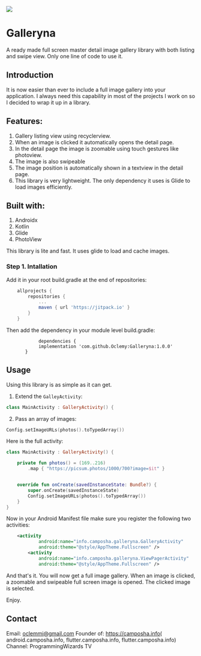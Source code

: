 ![](https://jitpack.io/v/Oclemy/Galleryna.svg)

# Galleryna
A ready made full screen master detail image gallery library with both listing and swipe view. Only one line of code to use it.


## Introduction
It is now easier than ever to include a full image gallery into your application. I always need this capability in most of the projects 
I work on so I decided to wrap it up in a library.

## Features:

1. Gallery listing view using recyclerview.
2. When an image is clicked it automatically opens the detail page.
3. In the detail page the image is zoomable using touch gestures like photoview.
4. The image is also swipeable
5. The image position is automatically shown in a textview in the detail page.
6. This library is very lightweight. The only dependency it uses is Glide to load images efficiently.

## Built with:
1. Androidx
2. Kotlin
3. Glide
4. PhotoView

This library is lite and fast. It uses glide to load and cache images.

### Step 1. Intallation
Add it in your root build.gradle at the end of repositories:

```groovy
	allprojects {
		repositories {
			...
			maven { url 'https://jitpack.io' }
		}
	}
```
Then add the dependency in your module level build.gradle:
```
            dependencies {
	        implementation 'com.github.Oclemy:Galleryna:1.0.0'
	   }
```

## Usage

Using this library is as simple as it can get. 

1. Extend the `GalleyActivity`:

```kotlin
class MainActivity : GalleryActivity() {
```

2. Pass an array of images:

```kotlin
Config.setImageURLs(photos().toTypedArray())
```

Here is the full activity:
```kotlin
class MainActivity : GalleryActivity() {

    private fun photos() = (169..216)
        .map { "https://picsum.photos/1000/700?image=$it" }


    override fun onCreate(savedInstanceState: Bundle?) {
        super.onCreate(savedInstanceState)
        Config.setImageURLs(photos().toTypedArray())
    }
}
```

Now in your Android Manifest file make sure you register the following two activities:

```xml
 	<activity
            android:name="info.camposha.galleryna.GalleryActivity"
            android:theme="@style/AppTheme.Fullscreen" />
        <activity
            android:name="info.camposha.galleryna.ViewPagerActivity"
            android:theme="@style/AppTheme.Fullscreen" />
```

And that's it. You will now get a full image gallery. When an image is clicked, a zoomable and swipeable full screen image is opened. The clicked image is selected.

Enjoy.

## Contact
 Email: oclemmi@gmail.com
 Founder of: https://camposha.info( android.camposha.info, flutter.camposha.info, flutter.camposha.info)
 Channel: ProgrammingWizards TV

